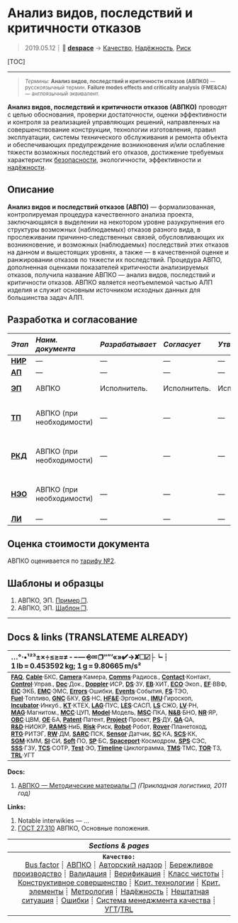 # Анализ видов, последствий и критичности отказов
> 2019.05.12 ┊ **🚀 [despace](index.md)** → [Качество](quality.md), [Надёжность](rams.md), [Риск](risk.md)

[TOC]

---

> <small>*Термины:* **Анализ видов, последствий и критичности отказов (АВПКО)** — русскоязычный термин. **Failure modes effects and criticality analysis (FME&CA)** — англоязычный эквивалент.</small>

**Анализ видов, последствий и критичности отказов (АВПКО)** проводят с целью обоснования, проверки достаточности, оценки эффективности и контроля за реализацией управляющих решений, направленных на совершенствование конструкции, технологии изготовления, правил эксплуатации, системы технического обслуживания и ремонта объекта и обеспечивающих предупреждение возникновения и/или ослабление тяжести возможных последствий его отказов, достижение требуемых характеристик [безопасности](rams.md), экологичности, эффективности и [надёжности](rams.md).



## Описание

**Анализ видов и последствий отказов (АВПО)** — формализованная, контролируемая процедура качественного анализа проекта, заключающаяся в выделении на некотором уровне разукрупнения его структуры возможных (наблюдаемых) отказов разного вида, в прослеживании причинно‑следственных связей, обусловливающих их возникновение, и возможных (наблюдаемых) последствий этих отказов на данном и вышестоящих уровнях, а также — в качественной оценке и ранжировании отказов по тяжести их последствий. Процедура АВПО, дополненная оценками показателей критичности анализируемых отказов, получила название АВПКО — анализ видов, последствий и критичности отказов. АВПКО является неотъемлемой частью АЛП изделия и служит основным источником исходных данных для большинства задач АЛП.



## Разработка и согласование
|*Этап*|*Наим. документа*|*Разрабатывает*|*Согласует*|*Утверждает*|*Основание*|
|:--|:--|:--|:--|:--|:--|
|**[НИР](rnd_0.md)**  |  —  |  —  |  —  |  —  | —  |
|**[АП](rnd_ap.md)**  |  —  |  —  |  —  |  —  | —  |
|**[ЭП](rnd_ep.md)**  | АВПКО  |Исполнитель.  |Исполнитель.  |Исполнитель.  | [РК‑11](const_rk11.md) п.3.1.6  |
|**[ТП](rnd_tp.md)**  | АВПКО (при необходимости)  |  —  |  —  |  —  | [ГОСТ 27.310](гост_27_310.md), [ГОСТ 1410‑001](гост_1410_001.md)  |
|**[РКД](ркд.md)**  | АВПКО (при необходимости)  |  —  |  —  |  —  | [ГОСТ 27.310](гост_27_310.md), [ГОСТ 1410‑001](гост_1410_001.md)  |
|**[НЭО](rnd_neo.md)**  | АВПКО (при необходимости)  |  —  |  —  |  —  | [ГОСТ 27.310](гост_27_310.md), [ГОСТ 1410‑001](гост_1410_001.md)  |
|**[ЛИ](rnd_e.md)**  |  —  |  —  |  —  |  —  | —  |



## Оценка стоимости документа
АВПКО оценивается по [тарифу №2](03_lav.md).



## Шаблоны и образцы
   1. АВПКО, ЭП. [Пример ❐](f/doc/avpko_ep_sample.pdf).
   1. АВПКО, ЭП. [Шаблон ❐](f/doc/avpko_ep_template.doc).



<p style="page-break-after:always"> </p>

---

## Docs & links (TRANSLATEME ALREADY)
|…°·•¹²³±×÷≤≥≈≠ ‑ −— ⎆✉ ❐“”’«»✔→✘☐☑├┕┆ 1 lb = 0.453592 kg; 1 g = 9.80665 m/s²|
|:--|
|<small>**[FAQ](faq.md)**, **[Cable](cable.md)**·БКС, **[Camera](camera.md)**·Камера, **[Comms](comms.md)**·Радиосв., **[Contact](contact.md)**·Контакт, **[Control](control.md)**·Управ., **[Doc](doc.md)**·Док., **[Doppler](doppler.md)**·ИСР, **[DS](ds.md)**·ЗУ, **[EB](eb.md)**·ХИТ, **[ECO](ecology.md)**·Экол., **[EF](ef.md)**·ВВФ, **[ElC](elc.md)**·ЭКБ, **[EMC](emc.md)**·ЭМС, **[Errors](error.md)**·Ошибки, **[Events](event.md)**·События, **[FS](fs.md)**·ТЭО, **[Fuel](fuel.md)**·Топливо, **[GNC](gnc.md)**·БКУ, **[GS](scs.md)**·НС, **[HF&E](hfe.md)**·Эргоном., **[IMU](imu.md)**·Гироскоп, **[Incubator](incubator.md)**·Инкуб., **[KT](kt.md)**·КТЕХ, **[LAG](lag.md)**·ПУC, **[LES](les.md)**·САСП, **[LS](ls.md)**·СЖО, **[LV](lv.md)**·РН, **[MAG](mag.md)**·Магнитом., **[MCC](mcc.md)**·ЦУП, **[Model](model.md)**·Модель, **[MSC](sc.md)**·ПКА, **[N&B](nnb.md)**·БНО, **[NR](nr.md)**·ЯР, **[OBC](obc.md)**·ЦВМ, **[OE](oe.md)**·БА, **[Patent](патент.md)**·Патент, **[Project](project.md)**·Проект, **[PS](ps.md)**·ДУ, **[QA](quality.md)**·QA, **[R&D](rnd.md)**·НИОКР, **[RAMS](rams.md)**·НиБ, **[Risk](risk.md)**·Риск, **[Robot](robotics.md)**·Робот, **[Rover](rover.md)**·Планетоход, **[RTG](rtg.md)**·РИТЭГ, **[RW](rw.md)**·ДМ, **[SARC](sarc.md)**·ПСК, **[Sensor](sensor.md)**·Датчик, **[SC](sc.md)**·КА, **[SCS](scs.md)**·КК, **[SGM](sgm.md)**·КММ, **[SI](si.md)**·СИ, **[Soft](soft.md)**·ПО, **[SP](sp.md)**·БС, **[Spaceport](spaceport.md)**·Космодром, **[SPS](sps.md)**·СЭС, **[SSS](sss.md)**·ГЗУ, **[TCS](tcs.md)**·СОТР, **[Test](test.md)**·ЭО, **[Timeline](timeline.md)**·Циклограмма, **[TMS](tms.md)**·ТМС, **[TOR](tor.md)**·ТЗ, **[TRL](trl.md)**·УГТ</small>|

**Docs:**

   1. [АВПКО — Методические материалы ❐](f/doc/rukovodstvo_avpko_metodicheskie_materialy_2011.pdf) *(Прикладная логистика, 2011 год)*

**Links:**

   1. Notable interwikies — …
   1. [ГОСТ 27.310](гост_27_310.md) АВПКО, Основные положения.

|*Sections & pages*|
|:--:|
|**`Качество:`**<br> [Bus factor](bus_factor.md) ┊ [АВПКО](fmenca.md) ┊ [Авторский надзор](des_spv.md) ┊ [Бережливое производство](lean_man.md) ┊ [Валидация](validation.md) ┊ [Верификация](verification.md) ┊ [Класс чистоты](clean_lvl.md) ┊ [Конструктивное совершенство](con_vel.md) ┊ [Крит. технологии](kt.md) ┊ [Крит. элементы](sens_elem.md) ┊ [Метрология](metrology.md) ┊ [Надёжность](rams.md) ┊ [Нештатная ситуация](emergency.md) ┊ [Ошибки](error.md) ┊ [Система менеджмента качества](qms.md) ┊ [УГТ](trl.md)/[TRL](trl.md) |
